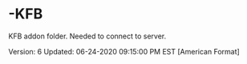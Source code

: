 # -KFB
KFB addon folder. Needed to connect to server.


Version: 6
Updated: 06-24-2020 09:15:00 PM EST [American Format]
